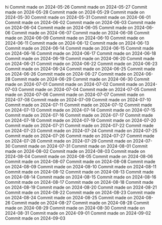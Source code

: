 hi
Commit made on 2024-05-26
Commit made on 2024-05-27
Commit made on 2024-05-28
Commit made on 2024-05-29
Commit made on 2024-05-30
Commit made on 2024-05-31
Commit made on 2024-06-01
Commit made on 2024-06-02
Commit made on 2024-06-03
Commit made on 2024-06-04
Commit made on 2024-06-05
Commit made on 2024-06-06
Commit made on 2024-06-07
Commit made on 2024-06-08
Commit made on 2024-06-09
Commit made on 2024-06-10
Commit made on 2024-06-11
Commit made on 2024-06-12
Commit made on 2024-06-13
Commit made on 2024-06-14
Commit made on 2024-06-15
Commit made on 2024-06-16
Commit made on 2024-06-17
Commit made on 2024-06-18
Commit made on 2024-06-19
Commit made on 2024-06-20
Commit made on 2024-06-21
Commit made on 2024-06-22
Commit made on 2024-06-23
Commit made on 2024-06-24
Commit made on 2024-06-25
Commit made on 2024-06-26
Commit made on 2024-06-27
Commit made on 2024-06-28
Commit made on 2024-06-29
Commit made on 2024-06-30
Commit made on 2024-07-01
Commit made on 2024-07-02
Commit made on 2024-07-03
Commit made on 2024-07-04
Commit made on 2024-07-05
Commit made on 2024-07-06
Commit made on 2024-07-07
Commit made on 2024-07-08
Commit made on 2024-07-09
Commit made on 2024-07-10
Commit made on 2024-07-11
Commit made on 2024-07-12
Commit made on 2024-07-13
Commit made on 2024-07-14
Commit made on 2024-07-15
Commit made on 2024-07-16
Commit made on 2024-07-17
Commit made on 2024-07-18
Commit made on 2024-07-19
Commit made on 2024-07-20
Commit made on 2024-07-21
Commit made on 2024-07-22
Commit made on 2024-07-23
Commit made on 2024-07-24
Commit made on 2024-07-25
Commit made on 2024-07-26
Commit made on 2024-07-27
Commit made on 2024-07-28
Commit made on 2024-07-29
Commit made on 2024-07-30
Commit made on 2024-07-31
Commit made on 2024-08-01
Commit made on 2024-08-02
Commit made on 2024-08-03
Commit made on 2024-08-04
Commit made on 2024-08-05
Commit made on 2024-08-06
Commit made on 2024-08-07
Commit made on 2024-08-08
Commit made on 2024-08-09
Commit made on 2024-08-10
Commit made on 2024-08-11
Commit made on 2024-08-12
Commit made on 2024-08-13
Commit made on 2024-08-14
Commit made on 2024-08-15
Commit made on 2024-08-16
Commit made on 2024-08-17
Commit made on 2024-08-18
Commit made on 2024-08-19
Commit made on 2024-08-20
Commit made on 2024-08-21
Commit made on 2024-08-22
Commit made on 2024-08-23
Commit made on 2024-08-24
Commit made on 2024-08-25
Commit made on 2024-08-26
Commit made on 2024-08-27
Commit made on 2024-08-28
Commit made on 2024-08-29
Commit made on 2024-08-30
Commit made on 2024-08-31
Commit made on 2024-09-01
Commit made on 2024-09-02
Commit made on 2024-09-03